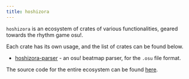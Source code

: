 ```yaml
---
title: hoshizora
---
```


`hoshizora` is an ecosystem of crates of various functionalities, geared towards
the rhythm game osu!.

Each crate has its own usage, and the list of crates can be found below.

- [hoshizora-parser](hoshizora-parser) - an osu! beatmap parser, for
  the `.osu` file format.

The source code for the entire ecosystem can be found
[here](https://github.com/j1nxie/hoshizora).
